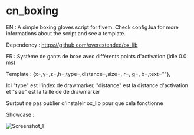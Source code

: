 # cn_boxing

EN :
A simple boxing gloves script for fivem.
Check config.lua for more informations about the script and see a template.

Dependency : https://github.com/overextended/ox_lib


FR : Système de gants de boxe avec différents points d'activation (idle 0.0 ms)

Template :
{x=,y=,z=,h=,type=,distance=,size=, r=, g=, b=,text=""},

Ici "type" est l'index de drawmarker, "distance" est la distance d'activation et "size" est la taille de de drawmarker

Surtout ne pas oublier d'instalelr ox_lib pour que cela fonctionne


Showcase :

![Screenshot_1](https://user-images.githubusercontent.com/92865037/193956787-7254f40a-ab90-4266-ac1d-e69aceddfb89.png)
